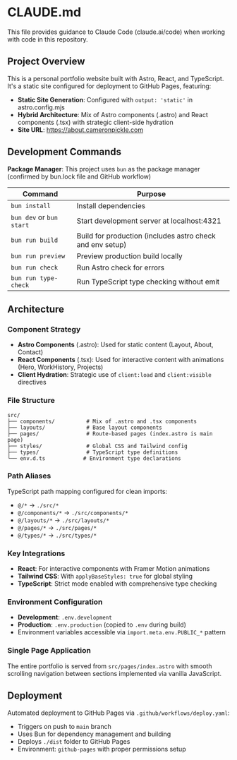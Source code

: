 # CLAUDE.md

This file provides guidance to Claude Code (claude.ai/code) when working with code in this repository.

## Project Overview

This is a personal portfolio website built with Astro, React, and TypeScript. It's a static site configured for deployment to GitHub Pages, featuring:

- **Static Site Generation**: Configured with `output: 'static'` in astro.config.mjs
- **Hybrid Architecture**: Mix of Astro components (.astro) and React components (.tsx) with strategic client-side hydration
- **Site URL**: https://about.cameronpickle.com

## Development Commands

**Package Manager**: This project uses `bun` as the package manager (confirmed by bun.lock file and GitHub workflow)

| Command | Purpose |
|---------|---------|
| `bun install` | Install dependencies |
| `bun dev` or `bun start` | Start development server at localhost:4321 |
| `bun run build` | Build for production (includes astro check and env setup) |
| `bun run preview` | Preview production build locally |
| `bun run check` | Run Astro check for errors |
| `bun run type-check` | Run TypeScript type checking without emit |

## Architecture

### Component Strategy
- **Astro Components** (.astro): Used for static content (Layout, About, Contact)
- **React Components** (.tsx): Used for interactive content with animations (Hero, WorkHistory, Projects)
- **Client Hydration**: Strategic use of `client:load` and `client:visible` directives

### File Structure
```
src/
├── components/          # Mix of .astro and .tsx components
├── layouts/             # Base layout components
├── pages/               # Route-based pages (index.astro is main page)
├── styles/              # Global CSS and Tailwind config
├── types/               # TypeScript type definitions
└── env.d.ts            # Environment type declarations
```

### Path Aliases
TypeScript path mapping configured for clean imports:
- `@/*` → `./src/*`
- `@/components/*` → `./src/components/*`
- `@/layouts/*` → `./src/layouts/*`
- `@/pages/*` → `./src/pages/*`
- `@/types/*` → `./src/types/*`

### Key Integrations
- **React**: For interactive components with Framer Motion animations
- **Tailwind CSS**: With `applyBaseStyles: true` for global styling
- **TypeScript**: Strict mode enabled with comprehensive type checking

### Environment Configuration
- **Development**: `.env.development`
- **Production**: `.env.production` (copied to `.env` during build)
- Environment variables accessible via `import.meta.env.PUBLIC_*` pattern

### Single Page Application
The entire portfolio is served from `src/pages/index.astro` with smooth scrolling navigation between sections implemented via vanilla JavaScript.

## Deployment

Automated deployment to GitHub Pages via `.github/workflows/deploy.yaml`:
- Triggers on push to `main` branch
- Uses Bun for dependency management and building
- Deploys `./dist` folder to GitHub Pages
- Environment: `github-pages` with proper permissions setup